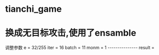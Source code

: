 # tianchi_game
# 换成无目标攻击,使用了ensamble
调整参数 e = 32/255 iter = 16 batch = 11 monm = 1 ---------------  result = 
